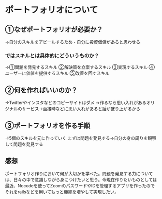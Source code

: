 # ポートフォリオについて

## ①なぜポートフォリオが必要か？

→自分のスキルをアピールするため・自分に投資価値があると思わせる

### ではスキルとは具体的にどういうものか？

→①問題を発見するスキル
 ②解決策を立案するスキル
 ③実現するスキル
 ④ユーザーに価値を提供するスキル
 ⑤改善を回すスキル
 
## ②何を作ればいいのか？

→Twitterやインスタなどのコピーサイトはダメ
→作るなら思い入れがあるオリジナルのサービス→面接時などに思い入れがあると話が盛り上がるから

## ③ポートフォリオを作る手順

→5個のスキルを元に作っていく
まずは問題を発見する→自分の身の周りを観察して問題を発見する


## 感想

ポートフォリオ作りにおいて何が大切かを学べた。問題を発見する力については、日々の中で意識しながら身につけたいと思う。今現在作りたいものとしては最近、Nocodeを使ってZoomのパスワードやIDを管理するアプリを作ったのでそれをrailsなどを用いてもっと機能を増やして実現したい。

